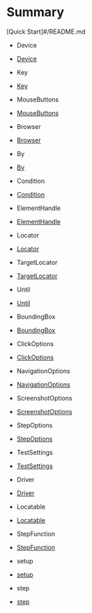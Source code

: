 # Summary

[Quick Start]#/README.md

 * Device
  * [Device](api/Enums.md)

 * Key
  * [Key](api/Enums.md)

 * MouseButtons
  * [MouseButtons](api/Enums.md)

 * Browser
  * [Browser](api/Browser.md)

 * By
  * [By](api/By.md)

 * Condition
  * [Condition](api/Condition.md)

 * ElementHandle
  * [ElementHandle](api/ElementHandle.md)

 * Locator
  * [Locator](api/Locator.md)

 * TargetLocator
  * [TargetLocator](api/TargetLocator.md)

 * Until
  * [Until](api/Until.md)

 * BoundingBox
  * [BoundingBox](api/Interfaces.md)

 * ClickOptions
  * [ClickOptions](api/Interfaces.md)

 * NavigationOptions
  * [NavigationOptions](api/Interfaces.md)

 * ScreenshotOptions
  * [ScreenshotOptions](api/Interfaces.md)

 * StepOptions
  * [StepOptions](api/Interfaces.md)

 * TestSettings
  * [TestSettings](api/Interfaces.md)

 * Driver
  * [Driver](api/Types.md)

 * Locatable
  * [Locatable](api/Types.md)

 * StepFunction
  * [StepFunction](api/Types.md)

 * setup
  * [setup](api/Functions.md)

 * step
  * [step](api/Functions.md)
